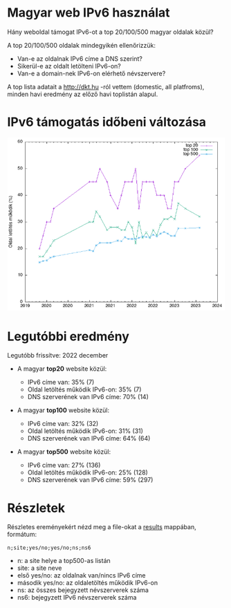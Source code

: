 # Magyar web IPv6 használat

Hány weboldal támogat IPv6-ot a top 20/100/500 magyar oldalak közül?

A top 20/100/500 oldalak mindegyikén ellenőrizzük:
  * Van-e az oldalnak IPv6 címe a DNS szerint?
  * Sikerül-e az oldalt letölteni IPv6-on?
  * Van-e a domain-nek IPv6-on elérhető névszervere?

A top lista adatait a http://dkt.hu -ról vettem (domestic, all platfroms), minden havi eredmény az előző havi toplistán alapul.

# IPv6 támogatás időbeni változása

![timeline.png](results/timeline.png)

# Legutóbbi eredmény

Legutóbb frissítve: 2022 december


  * A magyar **top20** website közül:
    * IPv6 címe van: 35% (7)
    * Oldal letöltés működik IPv6-on: 35% (7)
    * DNS szerverének van IPv6 címe: 70% (14)

  * A magyar **top100** website közül:
    * IPv6 címe van: 32% (32)
    * Oldal letöltés működik IPv6-on: 31% (31)
    * DNS szerverének van IPv6 címe: 64% (64)

  * A magyar **top500** website közül:
    * IPv6 címe van: 27% (136)
    * Oldal letöltés működik IPv6-on: 25% (128)
    * DNS szerverének van IPv6 címe: 59% (297)

# Részletek

Részletes ereményekért nézd meg a file-okat a [results](https://github.com/atommaki/hungarian-web-ipv6/tree/master/results) mappában, formátum:
```
n;site;yes/no;yes/no;ns;ns6
```
 * n: a site helye a top500-as listán
 * site: a site neve
 * első yes/no: az oldalnak van/nincs IPv6 címe
 * második yes/no: az oldaletöltés működik IPv6-on
 * ns: az összes bejegyzett névszerverek száma
 * ns6: bejegyzett IPv6 névszerverek száma

